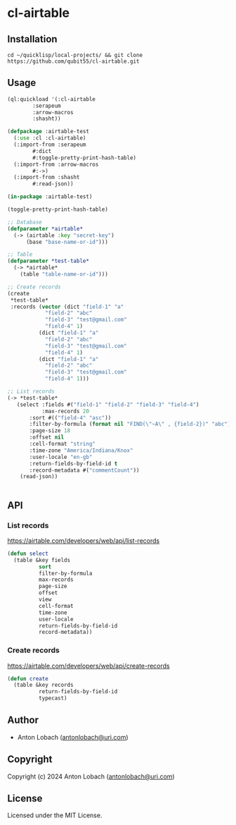 # cl-airtable

## Installation

```
cd ~/quicklisp/local-projects/ && git clone https://github.com/qubit55/cl-airtable.git
```


## Usage
```lisp
(ql:quickload '(:cl-airtable
		:serapeum
		:arrow-macros
		:shasht))

(defpackage :airtable-test
  (:use :cl :cl-airtable)
  (:import-from :serapeum
		#:dict
		#:toggle-pretty-print-hash-table)
  (:import-from :arrow-macros
		#:->)
  (:import-from :shasht
		#:read-json))

(in-package :airtable-test)

(toggle-pretty-print-hash-table)

;; Database
(defparameter *airtable*
  (-> (airtable :key "secret-key")
      (base "base-name-or-id")))

;; Table 
(defparameter *test-table*
  (-> *airtable*
    (table "table-name-or-id")))

;; Create records 
(create
 *test-table*
 :records (vector (dict "field-1" "a"
			"field-2" "abc"
			"field-3" "test@gmail.com"
			"field-4" 1)
		  (dict "field-1" "a"
			"field-2" "abc"
			"field-3" "test@gmail.com"
			"field-4" 1)
		  (dict "field-1" "a"
			"field-2" "abc"
			"field-3" "test@gmail.com"
			"field-4" 1)))

;; List records
(-> *test-table*
   (select :fields #("field-1" "field-2" "field-3" "field-4")
      	   :max-records 20
	   :sort #(("field-4" "asc"))
	   :filter-by-formula (format nil "FIND(\"~A\" , {field-2})" "abc")
	   :page-size 18
	   :offset nil
	   :cell-format "string"
	   :time-zone "America/Indiana/Knox"
	   :user-locale "en-gb"
	   :return-fields-by-field-id t
	   :record-metadata #("commentCount"))
    (read-json))
    
```

## API
### List records
https://airtable.com/developers/web/api/list-records
```lisp
(defun select
  (table &key fields
	      sort
	      filter-by-formula
	      max-records
	      page-size
	      offset
	      view
	      cell-format
	      time-zone
	      user-locale
	      return-fields-by-field-id
	      record-metadata))
```
### Create records
https://airtable.com/developers/web/api/create-records
```lisp
(defun create
  (table &key records
	      return-fields-by-field-id
	      typecast)
```

## Author

* Anton Lobach (antonlobach@uri.com)

## Copyright

Copyright (c) 2024 Anton Lobach (antonlobach@uri.com)

## License

Licensed under the MIT License.

